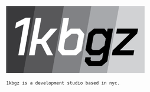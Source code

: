 <a href="https://1kbgz.com">
  <img width=375 src="https://raw.githubusercontent.com/1kbgz/.github/main/logo.png" />
</a>

`1kbgz is a development studio based in nyc.`
